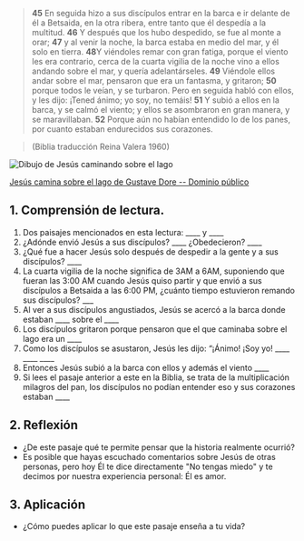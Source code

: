 > **45** En seguida hizo a sus discípulos entrar en la barca e ir delante 
  de él a Betsaida, en la otra ribera, entre tanto que él despedía a la 
  multitud. 
  **46** Y después que los hubo despedido, se fue al monte a orar; 
  **47** y al venir la noche, la barca estaba en medio del mar, y él solo en 
  tierra. 
  **48**Y viéndoles remar con gran fatiga, porque el viento les era contrario,
  cerca de la cuarta vigilia de la noche vino a ellos andando sobre el mar,
  y quería adelantárseles. 
  **49** Viéndole ellos andar sobre el mar, pensaron que era un fantasma, y 
  gritaron; 
  **50** porque todos le veían, y se turbaron. Pero en seguida habló con ellos,
  y les dijo: ¡Tened ánimo; yo soy, no temáis! 
  **51** Y subió a ellos en la barca, y se calmó el viento; y ellos se 
  asombraron en gran manera, y se maravillaban. 
  **52** Porque aún no habían entendido lo de los panes, por cuanto estaban 
  endurecidos sus corazones. 

> (Biblia traducción Reina Valera 1960)


![Dibujo de Jesús caminando sobre el lago](/img/camina_sobre_el_agua.jpg "Jesús
caminando sobre el lago")

[Jesús camina sobre el lago de Gustave Dore -- Dominio público](https://commons.wikimedia.org/wiki/File:Jesus_walks_on_the_sea.jpg)


## 1. Comprensión de lectura.

1. Dos paisajes mencionados en esta lectura: ____ y ____
2. ¿Adónde envió Jesús a sus discípulos? ____ ¿Obedecieron? ____
3. ¿Qué fue a hacer Jesús solo después de despedir a la gente y a sus 
  discípulos?  ____
4. La cuarta vigilia de la noche significa de 3AM a 6AM, suponiendo que fueran
  las 3:00 AM cuando Jesús quiso partir y que envió a sus discípulos a Betsaida a
  las 6:00 PM, ¿cuánto tiempo estuvieron remando sus discípulos? ___
5. Al ver a sus discípulos angustiados, Jesús se acercó a la barca donde estaban
  ____ sobre el ____
6. Los discípulos gritaron porque pensaron que el que caminaba sobre el lago era
  un ____
7. Como los discípulos se asustaron, Jesús les dijo: “¡Ánimo! 
  ¡Soy yo! ____ ____  ____
8. Entonces Jesús subió a la barca con ellos y además el viento ____
9. Si lees el pasaje anterior a este en la Biblia, se trata de la 
  multiplicación milagros del pan, los discípulos no podían entender eso 
  y sus corazones estaban ____

## 2. Reflexión

* ¿De este pasaje qué te permite pensar que la historia realmente ocurrió?
* Es posible que hayas escuchado comentarios sobre Jesús de otras
personas, pero hoy Él te dice directamente "No tengas miedo" y te decimos por
nuestra experiencia personal: Él es amor.

## 3. Aplicación

* ¿Cómo puedes aplicar lo que este pasaje enseña a tu vida?
